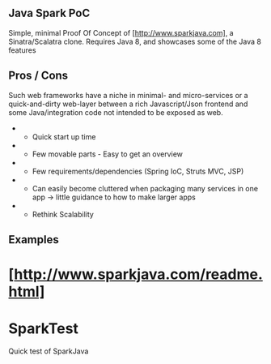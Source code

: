 Java Spark PoC
--------------

Simple, minimal Proof Of Concept of [http://www.sparkjava.com], a Sinatra/Scalatra clone.
Requires Java 8, and showcases some of the Java 8 features

Pros / Cons
-----------

Such web frameworks have a niche in minimal- and micro-services or a quick-and-dirty web-layer between a rich Javascript/Json frontend and some Java/integration code not intended to be exposed as web.

* + Quick start up time
* + Few movable parts - Easy to get an overview
* + Few requirements/dependencies (Spring IoC, Struts MVC, JSP)
* - Can easily become cluttered when packaging many services in one app -> little guidance to how to make larger apps
* - Rethink Scalability

Examples
--------

[http://www.sparkjava.com/readme.html]
=======
SparkTest
=========

Quick test of SparkJava